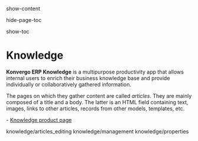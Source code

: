 show-content  

hide-page-toc  

show-toc  

# Knowledge

**Konvergo ERP Knowledge** is a multipurpose productivity app that allows
internal users to enrich their business knowledge base and provide
individually or collaboratively gathered information.

The pages on which they gather content are called *articles*. They are
mainly composed of a title and a body. The latter is an HTML field
containing text, images, links to other articles, records from other
models, templates, etc.

<div class="seealso">

\- [Knowledge product page](https://www.odoo.com/app/knowledge)

</div>

<div class="toctree" titlesonly="">

knowledge/articles_editing knowledge/management knowledge/properties

</div>
